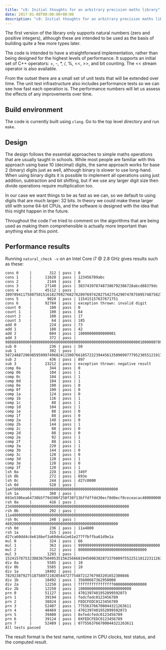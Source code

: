 ```yaml
---
title: "c8: Initial thoughts for an arbitrary precision maths library"
date: 2017-01-08T00:00:00+00:00
description: "c8: Initial thoughts for an arbitrary precision maths library."
---
```

The first version of the library only supports natural numbers (zero and positive integers), although these are
intended to be used as the basis of building quite a few more types later.

The code is intended to have a straightforward implementation, rather than being designed for the highest levels
of performance.  It supports an initial set of C++ operators: +, -, \*, /, %, <<, >>, and bit counting.  The <<
stream operator is also available.

From the outset there are a small set of unit tests that will be extended over time.  The unit test infrastructure
also includes performance tests so we can see how fast each operation is.  The performance numbers will let us assess
the effects of any improvements over time.

## Build environment

The code is currently built using `clang`.  Go to the top level directory and run `make`.

## Design

The design follows the essential approaches to simple maths operations that are usually taught in schools.  While
most people are familiar with this approach using base 10 (decimal) digits, the same approach works for base 2
(binary) digits just as well, although binary is slower to use long-hand.  When using binary digits it is possible
to implement all operations using just addition, subtraction and bit shifting, but if we use any larger digit size
then divide operations require multiplication too.

In our case we want things to be as fast as we can, so we default to using digits that are much larger: 32 bits.
In theory we could make these larger still with some 64-bit CPUs, and the software is designed with the idea that
this might happen in the future.

Throughout the code I've tried to comment on the algorithms that are being used as making them comprehensible is
actually more important than anything else at this point.

## Performance results

Running `natural_check -v` on an Intel Core i7 @ 2.8 GHz gives results such as these:

```
cons 0     |        312 | pass | 0
cons 1     |      11628 | pass | 123456789abc
cons 2     |       2144 | pass | 0
cons 3     |      27140 | pass | 3837439787487386792386728abcd88379dc
cons 4     |      45112 | pass | 3897894117580750151618270927682762897697428275427542907478758957487582700682675349287325097
cons 5     |       9028 | pass | 115415157637671751
cons 6     |      92784 | pass | exception thrown: invalid digit
count 0    |        100 | pass | 0
count 1    |        100 | pass | 64
count 2    |        100 | pass | 17
count 3    |         64 | pass | 185
add 0      |        224 | pass | 73
add 1      |        188 | pass | 42
add 2      |        604 | pass | 10000000000000001
add 3      |        372 | pass | 98888880000000000000000000000000000000000000000000000000000001000000789
sub 0      |        236 | pass | 50
sub 1      |        392 | pass | 5872488729698595999749602411500766185722239445613509099777952305512191704320129156897500143
sub 2      |        436 | pass | 897
sub 3      |      23212 | pass | exception thrown: negative result
comp 0a    |        344 | pass | 0
comp 0b    |        104 | pass | 1
comp 0c    |        104 | pass | 1
comp 0d    |        104 | pass | 1
comp 0e    |        100 | pass | 0
comp 0f    |        100 | pass | 0
comp 1a    |        124 | pass | 0
comp 1b    |        116 | pass | 1
comp 1c    |         88 | pass | 1
comp 1d    |        104 | pass | 1
comp 1e    |         88 | pass | 0
comp 1f    |         88 | pass | 0
comp 2a    |        148 | pass | 0
comp 2b    |        144 | pass | 1
comp 2c    |         88 | pass | 0
comp 2d    |         88 | pass | 0
comp 2e    |         92 | pass | 1
comp 2f    |         88 | pass | 1
comp 3a    |        220 | pass | 1
comp 3b    |        144 | pass | 0
comp 3c    |        120 | pass | 0
comp 3d    |        120 | pass | 1
comp 3e    |        120 | pass | 0
comp 3f    |        120 | pass | 1
lsh 0a     |        228 | pass | 349f
lsh 0b     |        272 | pass | 693e
lsh 0c     |        244 | pass | d27c0000
lsh 0d     |        528 | pass | 1a4f80000000000000000000000000000000000000000000000
lsh 1a     |        360 | pass | 693e5306ea64730b5f79d306f250f30f13bffdffdd30ecf0d0ecf0ceceacac400000000000000000
rsh 0a     |        416 | pass | 23490000000000000000000000000000000000000000000000000000
rsh 0b     |        292 | pass | 11a48000000000000000000000000000000000000000000000000000
rsh 0c     |        240 | pass | 469200000000000000000000000000000000000000000000000
rsh 0d     |        236 | pass | 11a4800
rsh 1a     |        315 | pass | d27ca60dd4c8e616bef3a60de4a1e61e277ffbffba61d9e1a
mul 0      |        324 | pass | 66
mul 1      |        363 | pass | 9999999999999999999000000000000000000
mul 2      |        312 | pass | 8000000000000000000000000000000
mul 3      |       1293 | pass | 15241578753238836750495351562566681945008382873376009755225118122311263526910001371743100137174310012193273126047859425087639153757049236500533455762536198787501905199875019052100
div 0a     |       5585 | pass | 10
div 0b     |       5585 | pass | 10
div 1a     |      18492 | pass | 78292387927518758972102054472775487212767983201652300846
div 1b     |      18492 | pass | 35600667362958008
div 2a     |      12250 | pass | ffffffffffffffff000000000000000
div 2b     |      12250 | pass | 100000000000000000000000
prn 0      |      51127 | pass | 4701397401952099592073
prn 1      |      39194 | pass | fedcfedc0123456789
prn 2      |      38824 | pass | FEDCFEDC0123456789
prn 3      |      52407 | pass | 775563766700044321263611
prn 4      |      48469 | pass | 4701397401952099592073
prn 5      |      39400 | pass | 0xfedcfedc0123456789
prn 6      |      39124 | pass | 0XFEDCFEDC0123456789
prn 7      |      52489 | pass | 0775563766700044321263611
All tests passed
```

The result format is the test name, runtime in CPU clocks, test status, and the computed result.

